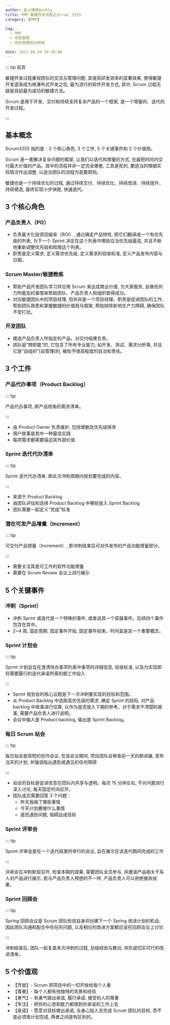 ```yaml
---
author: 星火燎原@vxhly
title: PMP 敏捷开发流程之Scrum：3355
category: [PMP]

tag:
  - PMP
  - 项目管理
  - 项目管理知识领域

date: 2022-08-20 19:20:00
---
```


::: tip 前言

敏捷开发过程重视团队的交流与管理问题, 其提高研发效率的显著效果, 使得敏捷开发逐渐成为继瀑布式开发之后, 最为流行的软件开发方式, 其中, Scrum 过程无疑是目前最为成功的敏捷方法。

Scrum 是用于开发、交付和持续支持复杂产品的一个框架, 是一个增量的、迭代的开发过程。

:::

<!-- more -->

## 基本概念

Scrum3355 指的是：3 个核心角色, 3 个工件, 5 个关键事件和 5 个价值观。

Scrum 是一套解决复杂问题的框架, 让我们以迭代和增量的方式, 在最短时间内交付最大价值的产品。其中的流程并非一定完全硬套, 工具是死的, 要适当的根据实际情况作出调整, 以适合团队的流程为首要原则。

敏捷也是一个持续优化的过程, 通过持续交付、持续优化、持续改进、持续提升、持续塑造, 最终实现小步快跑, 快速迭代。

## 3 个核心角色

### 产品负责人（PO）

- 负责最大化投资回报率（ROI）, 通过确定产品特性, 把它们翻译成一个有优先级的列表, 为下一个 Sprint 决定在这个列表中哪些应当优先级最高, 并且不断地重新调整优先级和梳理这个列表。
- 职责是定义需求, 定义需求优先级, 定义需求的验收标准, 定义产品发布内容与日期。

### Scrum Master/敏捷教练

- 帮助产品开发团队学习并应用 Scrum 来达成商业价值, 为大家服务, 会做任何力所能及的事情来帮助团队、产品负责人和组织取得成功。
- 对应敏捷团队中的项目经理, 但并非是一个项目经理。职责是促进团队的工作, 帮助团队熟悉和掌握敏捷的价值观与框架, 帮助排除影响生产力障碍, 确保团队不受打扰。

### 开发团队

- 建造产品负责人所指定的产品。对交付结果负责。
- 团队是“跨职能”的, 它包含了所有专业能力, 如开发、测试、需求分析等, 并且它是“自组织”[自管理]的, 被给予很高程度的自治和责任。

## 3 个工件

### 产品代办事项（Product BackIog）

::: tip

产品代办事项, 即产品视角的需求清单。

:::

- 由 Product Owner 负责维护, 包括增删及优先级排序
- 用户故事是其中一种最佳实践
- 每项需求都需要描述其外部价值

### Sprint 迭代代办清单

::: tip

Sprint 迭代代办清单, 即此次冲刺周期内规划要完成的内容。

:::

- 来源于 Product Backlog
- 由团队评估和选择 Product BackIog 中哪些放入 Sprint BackIog
- 团队需要一起定义“完成”标准

### 潜在可发产品增量（Increment）

::: tip

可交付产品增量（Increment）, 即冲刺结束后可对外发布的产品功能增量部分。

:::

- 需要关注其是可工作的软件功能增量
- 需要在 Scrum Review 会议上进行展示

## 5 个关键事件

### 冲刺（Sprint）

- 冲刺 Sprint 或迭代是一个特殊的事件, 或者说其一个容器事件。后续四个事件包含在其中。
- 2~4 周, 固定周期, 固定事件开始, 固定事件结束。时间盒是其一个重要概念。

### Sprint 计划会

::: tip

Sprint 计划会旨在澄清待办事项列表中事项的详细信息, 验收标准, 以及为实现即将需要履行的迭代承诺所需的额工作投入

:::


- Sprint 规划会的核心议题是下一次冲刺要实现的目标和范围。
- 从 Product Backlog 中选取高优先级的需求, 确定 Sprint 的目标, 对产品 backIog 中故事进行估算, 以作为是否放入下期的参考。对于需求不清楚的故事, 需要产品负责人进行说明。
- 会议中输入是 Product backIog, 输出是 Sprint BackIog。

### 每日 Scrum 站会

::: tip

每日站会是简短的协作会议, 在该会议期间, 项目团队会审查前一天的额进展, 宣布当天的计划, 并强调指出遇到或遇见的任何障碍

:::

- 站会的目标是促进信息在团队内共享与透明。每次 15 分钟左右, 不对问题进行深入讨论, 每天固定时间召开。
- 团队成员需要回答 3 个问题：
  - 昨天我做了哪些事情
  - 今天计划要做什么事情
  - 是否遇到问题, 阻碍达成目标

### Sprint 评审会

::: tip

Sprint 评审会是在一个迭代结束时举行的会议, 旨在展示在该迭代期间完成的工作

:::

评审会在冲刺默契召开, 检查本期的成果, 需要团队全员参与, 并邀请产品相关干系人对产品进行展示, 若与产品负责人预想的不一样, 产品负责人可以拒绝接收成果。

### Sprint 回顾会

::: tip

Spring 回顾会议是 Scrum 团队检视自身并创建下一个 Spring 改进计划的机会, 因此团队沟通和配合中存在的问题, 以及相应的改进方案都应该在回顾会议上讨论

:::

冲刺结束后, 团队一起复盘本次冲刺的过程, 总结经验与教训, 并形成切实可行的改进清单。

## 5 个价值观

- 【开放】- Scrum 把项目中的一切开放给每个人看
- 【尊重】- 每个人都有他独特的背景和经验
- 【勇气】- 有勇气做出承诺, 履行承诺, 接受别人的尊重
- 【专注】- 把你的心思和能力都用到你承诺的工作上去
- 【承诺】- 愿意对目标做出承诺, 全身心投入去完成 Scrum 团队的目标, 而不是必须按计划完成, 两者之间是有区别的。

